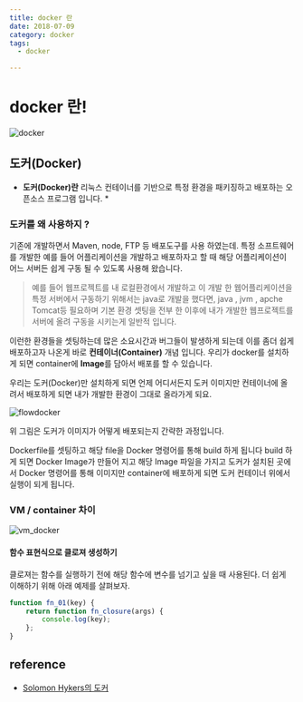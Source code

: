 ```yaml
---
title: docker 란
date: 2018-07-09
category: docker
tags:
  - docker

---
```



 docker 란!
 ==========

![docker](https://user-images.githubusercontent.com/25451713/60878920-a4bc6d00-a27b-11e9-8bdf-1857f6e4f6a7.png)


도커(Docker)
------------

* **도커(Docker)란** 리눅스 컨테이너를 기반으로 특정 환경을 패키징하고 배포하는 오픈소스 프로그램 입니다. *



### 도커를 왜 사용하지 ?

기존에 개발하면서 Maven, node, FTP 등 배포도구를 사용 하였는데. 특정 소프트웨어를 개발한 예를 들어 어플리케이션을 개발하고 배포하자고 할 때 해당 어플리케이션이 어느 서버든 쉽게 구동 될 수 있도록 사용해 왔습니다.
> 예를 들어 웹프로젝트를 내 로컬환경에서 개발하고 이 개발 한 웹어플리케이션을 특정 서버에서 구동하기 위해서는 java로 개발을 했다면, java , jvm , apche Tomcat등 필요하며 기본 환경 셋팅을 전부 한 이후에 내가 개발한 웹프로젝트를 서버에 올려 구동을 시키는게 일반적 입니다.

이런한 환경들을 셋팅하는데 많은 소요시간과 버그들이 발생하게 되는데 이를 좀더 쉽게 배포하고자 나온게 바로 **컨테이너(Container)** 개념 입니다. 우리가 docker를 설치하게 되면 container에 **Image**를 담아서 배포를 할 수 있습니다.

우리는 도커(Docker)만 설치하게 되면 언제 어디서든지 도커 이미지만 컨테이너에 올려서 배포하게 되면 내가 개발한 환경이 그대로 올라가게 되요.

![flowdocker](https://user-images.githubusercontent.com/25451713/60880122-f4039d00-a27d-11e9-855b-8f3dc2cf5097.jpeg)


위 그림은 도커가 이미지가 어떻게 배포되는지 간략한 과정입니다.

Dockerfile를 셋팅하고 해당 file을 Docker 명령어를 통해 build 하게 됩니다 build 하게 되면
Docker Image가 만들어 지고 해당 Image 파일을 가지고 도커가 설치된 곳에서 Docker 명령어를 통해 이미지만 container에 배포하게 되면 도커 컨테이너 위에서 실행이 되게 됩니다.

### VM / container 차이

![vm_docker](https://user-images.githubusercontent.com/25451713/60880293-58bef780-a27e-11e9-80b8-56a850d6b249.jpeg)





#### 함수 표현식으로 클로져 생성하기
클로져는 함수를 실행하기 전에 해당 함수에 변수를 넘기고 싶을 때 사용된다.
더 쉽게 이해하기 위해 아래 예제를 살펴보자.

```js
function fn_01(key) {
    return function fn_closure(args) {
        console.log(key);
    };
}
```


## reference
- [Solomon Hykers의 도커](https://www.youtube.com/watch?v=wW9CAH9nSLs&feature=youtu.be)


